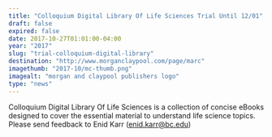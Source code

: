 ```yaml
---
title: "Colloquium Digital Library Of Life Sciences Trial Until 12/01"
draft: false
expired: false
date: 2017-10-27T01:01:00-04:00
year: "2017"
slug: "trial-colloquium-digital-library"
destination: "http://www.morganclaypool.com/page/marc"
imagethumb: "2017-10/mc-thumb.png"
imagealt: "morgan and claypool publishers logo"
type: "news"
---
```


Colloquium Digital Library Of Life Sciences is a collection of concise eBooks designed to cover the essential material to understand life science topics.  Please send feedback to Enid Karr (enid.karr@bc.edu)
